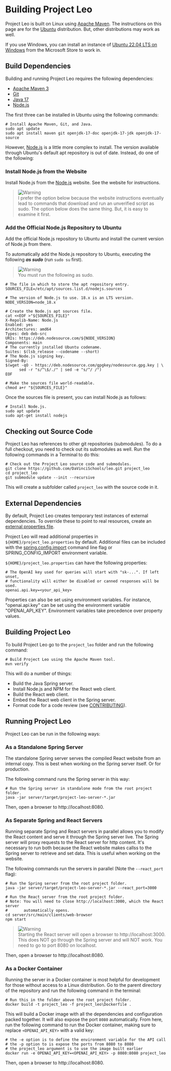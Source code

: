 # Building Project Leo

Project Leo is built on Linux using [Apache Maven](https://maven.apache.org/).
The instructions on this page are for the [Ubuntu](https://ubuntu.com/)
distribution. But, other distributions may work as well.

If you use Windows, you can install an instance of
[Ubuntu 22.04 LTS on Windows](https://www.microsoft.com/store/productId/9PN20MSR04DW)
from the Microsoft Store to work in.

## Build Dependencies

Building and running Project Leo requires the following dependencies:

* [Apache Maven 3](https://maven.apache.org/)
* [Git](https://git-scm.com/)
* [Java 17](https://www.java.com/)
* [Node.js](https://nodejs.org/)

The first three can be installed in Ubuntu using the following commands:

```shell
# Install Apache Maven, Git, and Java.
sudo apt update
sudo apt install maven git openjdk-17-doc openjdk-17-jdk openjdk-17-source
```

However, [Node.js](https://nodejs.org/) is a little more complex to install.
The version available through Ubuntu's default apt repository is out of date.
Instead, do one of the following:

### Install Node.js from the Website

Install Node.js from the [Node.js](https://nodejs.org/) website. See the
website for instructions.

> <picture>
>   <source media="(prefers-color-scheme: light)" srcset="https://github.com/Mqxx/GitHub-Markdown/blob/main/blockquotes/badge/light-theme/warning.svg">
>   <img alt="Warning" src="https://github.com/Mqxx/GitHub-Markdown/blob/main/blockquotes/badge/dark-theme/warning.svg">
> </picture><br>
> I prefer the option below because the website instructions eventually lead to
> commands that download and run an unverified script as sudo. The option below
> does the same thing. But, it is easy to examine it first.

### Add the Official Node.js Repository to Ubuntu

Add the official Node.js repository to Ubuntu and install the current version
of Node.js from there.

To automatically add the Node.js repository to Ubuntu, executing the following
***as sudo*** (run ```sudo su``` first).

> <picture>
>   <source media="(prefers-color-scheme: light)" srcset="https://github.com/Mqxx/GitHub-Markdown/blob/main/blockquotes/badge/light-theme/info.svg">
>   <img alt="Warning" src="https://github.com/Mqxx/GitHub-Markdown/blob/main/blockquotes/badge/dark-theme/warning.svg">
> </picture><br>
> You must run the following as sudo.

```shell
# The file in which to store the apt repository entry.
SOURCES_FILE=/etc/apt/sources.list.d/nodejs.sources

# The version of Node.js to use. 18.x is an LTS version.
NODE_VERSION=node_18.x

# Create the Node.js apt sources file.
cat <<EOF >"${SOURCES_FILE}"
X-Repolib-Name: Node.js
Enabled: yes
Architectures: amd64
Types: deb deb-src
URIs: https://deb.nodesource.com/${NODE_VERSION}
Components: main
# The currently installed Ubuntu codename.
Suites: $(lsb_release --codename --short)
# The Node.js signing key.
Signed-By:
$(wget -qO - https://deb.nodesource.com/gpgkey/nodesource.gpg.key | \
      sed -r "s/^\$/./" | sed -e "s/^/ /")
EOF

# Make the sources file world-readable.
chmod a+r "${SOURCES_FILE}"
```

Once the sources file is present, you can install Node.js as follows:

```shell
# Install Node.js.
sudo apt update
sudo apt-get install nodejs
```

## Checking out Source Code

Project Leo has references to other git repositories (submodules). To do a
full checkout, you need to check out its submodules as well. Run the following
commands in a Terminal to do this:

```shell
# Check out the Project Leo source code and submodules.
git clone https://github.com/DaVinciSchools/leo.git project_leo
cd project_leo
git submodule update --init --recursive
```

This will create a subfolder called ```project_leo``` with the source code in
it.
## External Dependencies

By default, Project Leo creates temporary test instances of external
dependencies. To override these to point to real resources, create an
[external properties file](https://docs.spring.io/spring-boot/docs/current/reference/html/features.html#features.external-config.files).

Project Leo will read additional properties in
```${HOME}/project_leo.properties``` by default. Additional files can
be included with the
[spring.config.import](https://docs.spring.io/spring-boot/docs/current/reference/html/features.html#features.external-config.files.importing)
command line flag or SPRING_CONFIG_IMPORT environment variable.

```${HOME}/project_leo.properties``` can have the following properties:

```properties
# The OpenAI key used for queries will start with "sk-...". If left unset,
# functionality will either be disabled or canned responses will be used.
openai.api.key=<your_api_key>
```

Properties can also be set using environment variables. For instance,
"openai.api.key" can be set using the environment variable "OPENAI_API_KEY".
Environment variables take precedence over property values.

## Building Project Leo

To build Project Leo go to the ```project_leo``` folder and run the following
command:

```shell
# Build Project Leo using the Apache Maven tool.
mvn verify
```

This will do a number of things:

* Build the Java Spring server.
* Install Node.js and NPM for the React web client.
* Build the React web client.
* Embed the React web client in the Spring server.
* Format code for a code review (see [CONTRIBUTING](CONTRIBUTING.md)).

## Running Project Leo

Project Leo can be run in the following ways:

### As a Standalone Spring Server

The standalone Spring server serves the compiled React website from an internal
copy. This is best when working on the Spring server itself. Or for production.

The following command runs the Spring server in this way:

```shell
# Run the Spring server in standalone mode from the root project folder.
java -jar server/target/project-leo-server-*.jar
```

Then, open a browser to http://localhost:8080.

### As Separate Spring and React Servers

Running separate Spring and React servers in parallel allows you to modify the
React content and serve it through the Spring server live. The Spring server
will proxy requests to the React server for http content. It's necessary to run
both because the React website makes callss to the Spring server to retrieve
and set data. This is useful when working on the website.

The following commands run the servers in parallel (Note the ```--react_port```
flag):

```shell
# Run the Spring server from the root project folder.
java -jar server/target/project-leo-server-*.jar --react_port=3000
```

``` shell
# Run the React server from the root project folder.
# Note: You will need to close http://localhost:3000, which the React server
#       automatically opens.
cd server/src/main/clients/web-browser
npm start
```

> <picture>
>   <source media="(prefers-color-scheme: light)" srcset="https://github.com/Mqxx/GitHub-Markdown/blob/main/blockquotes/badge/light-theme/warning.svg">
>   <img alt="Warning" src="https://github.com/Mqxx/GitHub-Markdown/blob/main/blockquotes/badge/dark-theme/warning.svg">
> </picture><br>
> Starting the React server will open a browser to http://localhost:3000. This
> does NOT go through the Spring server and will NOT work. You need to go to
> port 8080 on localhost.

Then, open a browser to http://localhost:8080.

### As a Docker Container

Running the server in a Docker container is most helpful for development for 
those without access to a Linux distribution. Go to the parent directory of the 
repository and run the following command in the terminal:

```shell
# Run this in the folder above the root project folder.
docker build -t project_leo -f project_leo\Dockerfile .
```

This will build a Docker image with all the dependencies and configuration packed together. It will also expose the port `8080` automatically. From here, run the following command to run the Docker container, making sure to replace `<OPENAI_API_KEY>` with a valid key:

```shell
# the -e option is to define the environment variable for the API call
# the -p option to is expose the ports from 8080 to 8080
# the project_leo argument is to use the image built earlier
docker run -e OPENAI_API_KEY=<OPENAI_API_KEY> -p 8080:8080 project_leo
```

Then, open a browser to http://localhost:8080.

[^1]: Oxford English Dictionary